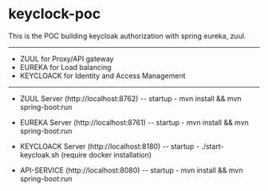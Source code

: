 # keyclock-poc
This is the POC building keycloak authorization with spring eureka, zuul.

***
- ZUUL for Proxy/API gateway
- EUREKA for Load balancing
- KEYCLOACK for Identity and Access Management
***

- ZUUL Server (http://localhost:8762) -- startup - mvn install && mvn spring-boot:run

- EUREKA Server (http://localhost:8761) -- startup - mvn install && mvn spring-boot:run

- KEYCLOACK Server (http://localhost:8180) -- startup - ./start-keycloak.sh (require docker installation)

- API-SERVICE (http://localhost:8080) -- startup - mvn install && mvn spring-boot:run
